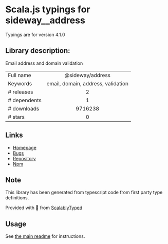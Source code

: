 
# Scala.js typings for sideway__address

Typings are for version 4.1.0

## Library description:
Email address and domain validation

|                    |                 |
| ------------------ | :-------------: |
| Full name          | @sideway/address |
| Keywords           | email, domain, address, validation |
| # releases         | 2 |
| # dependents       | 1 |
| # downloads        | 9716238 |
| # stars            | 0 |

## Links
- [Homepage](https://github.com/sideway/address#readme)
- [Bugs](https://github.com/sideway/address/issues)
- [Repository](https://github.com/sideway/address)
- [Npm](https://www.npmjs.com/package/%40sideway%2Faddress)
    


## Note
This library has been generated from typescript code from first party type definitions.

Provided with :purple_heart: from [ScalablyTyped](https://github.com/oyvindberg/ScalablyTyped)

## Usage
See [the main readme](../../readme.md) for instructions.


